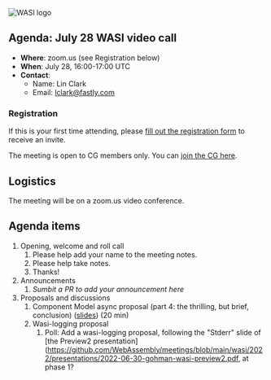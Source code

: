 ![WASI logo](https://raw.githubusercontent.com/WebAssembly/WASI/main/WASI.png)

## Agenda: July 28 WASI video call

- **Where**: zoom.us (see Registration below)
- **When**: July 28, 16:00-17:00 UTC
- **Contact**:
  - Name: Lin Clark
  - Email: lclark@fastly.com

### Registration

If this is your first time attending, please [fill out the registration form](https://docs.google.com/forms/d/e/1FAIpQLSdpO6Lp2L_dZ2_oiDgzjKx7pb7s2YYHjeSIyfHWZZGSKoZKWQ/viewform?usp=sf_link) to receive an invite.

The meeting is open to CG members only. You can [join the CG here](https://www.w3.org/community/webassembly/).

## Logistics

The meeting will be on a zoom.us video conference.

## Agenda items

1. Opening, welcome and roll call
    1. Please help add your name to the meeting notes.
    1. Please help take notes.
    1. Thanks!
1. Announcements
    1. _Sumbit a PR to add your announcement here_
1. Proposals and discussions
    1. Component Model async proposal (part 4: the thrilling, but brief, conclusion) ([slides](https://docs.google.com/presentation/d/1MNVOZ8hdofO3tI0szg_i-Yoy0N2QPU2C--LzVuoGSlE)) (20 min)
    1. Wasi-logging proposal
        1. Poll: Add a wasi-logging proposal, following the "Stderr" slide of [the Preview2 presentation](https://github.com/WebAssembly/meetings/blob/main/wasi/2022/presentations/2022-06-30-gohman-wasi-preview2.pdf, at phase 1?
